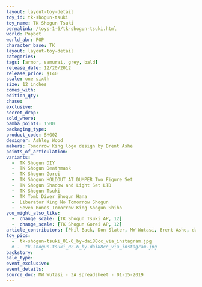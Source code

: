 ```yaml
---
layout: layout-toy-detail 
toy_id: tk-shogun-tsuki
toy_name: TK Shogun Tsuki
permalink: /toys-1-6/tk-shogun-tsuki.html
world: Popbot
world_abr: POP
character_base: TK
layout: layout-toy-detail
categories: 
tags: [armor, samurai, grey, bald]
release_date: 12/20/2012
release_price: $140 
scale: one sixth
size: 12 inches
comes_with: 
edition_qty: 
chase: 
exclusive: 
secret_drop: 
sold_where: 
bamba_points: 1500
packaging_type: 
product_code: SHG02
designer: Ashley Wood
makers: Tomorrow King logo design by Brent Ashe
points_of_articulation: 
variants: 
  -  TK Shogun DIY
  -  TK Shogun Deathmask
  -  TK Shogun Gorei
  -  TK Shogun HOLDOUT AT DUMPER Two Figure Set
  -  TK Shogun Shadow and Light Set LTD
  -  TK Shogun Tsuki
  -  TK Tomb Diver Shogun Hana
  -  Liberator King No Tomorrow Shogun
  -  Seven Bones Tomorrow King Shogun Shiho
you_might_also_like: 
  -  change_scale: [TK Shogun Tsuki AP, 12]
  -  change_scale: [TK Shogun Gorei AP, 12]
article_contributors: [Phil Back, Don Slater, MW Wutasi, Brent Ashe, dai88cc]
toy_pics: 
  -  tk-shogun-tsuki_01-6_by-dai88cc_via_instagram.jpg
  # -  tk-shogun-tsuki_02-6_by-dai88cc_via_instagram.jpg
backstory: 
sale_type: 
event_exclusive: 
event_details: 
source_doc: MW Wutasi - 3A spreadsheet - 01-15-2019
---
```

